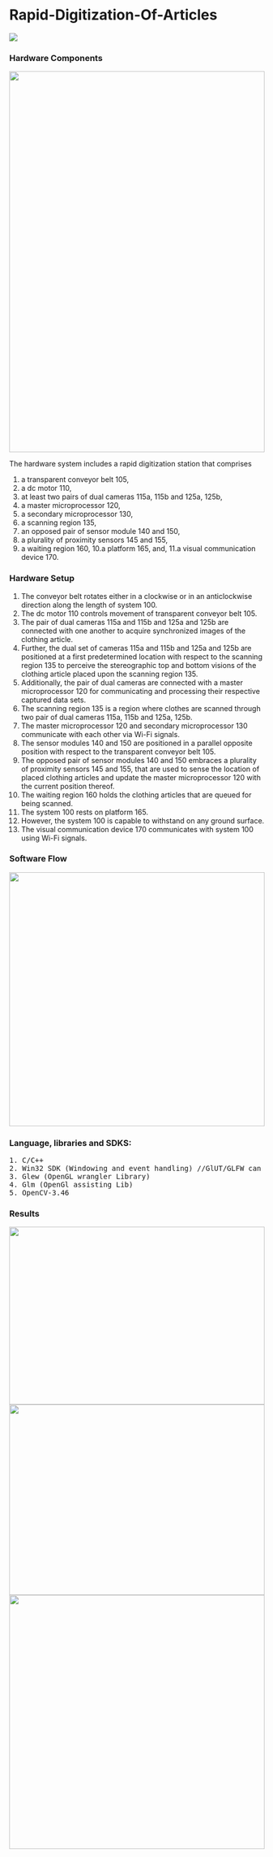 # Rapid-Digitization-Of-Articles

![](gif.gif)

### Hardware Components

<img src="https://github.com/purvakulkarni15/Rapid-Digitization-Of-Articles/blob/main/HardwareSetup.png" width="100%" height="750">

The hardware system includes a rapid digitization station that comprises 
1. a transparent conveyor belt 105, 
2. a dc motor 110, 
3. at least two pairs of dual cameras 115a, 115b and 125a, 125b, 
4. a master microprocessor 120, 
5. a secondary microprocessor 130, 
6. a scanning region 135, 
7. an opposed pair of sensor module 140 and 150, 
8. a plurality of proximity sensors 145 and 155, 
9. a waiting region 160, 
10.a platform 165, and,
11.a visual communication device 170.

### Hardware Setup
1. The conveyor belt rotates either in a clockwise or in an anticlockwise direction along the length of system 100. 
2. The dc motor 110 controls movement of transparent conveyor belt 105. 
3. The pair of dual cameras 115a and 115b and  125a and 125b are connected with one another to acquire synchronized images of the clothing article. 
4. Further, the dual set of cameras 115a and 115b and 125a and 125b are positioned at a first predetermined location with respect to the scanning region 135 to perceive the   stereographic top and bottom visions of the clothing article placed upon the scanning region 135. 
5. Additionally, the pair of dual cameras are connected with a master microprocessor 120 for communicating and processing their respective captured data sets. 
6. The scanning region 135 is a region where clothes are scanned through two pair of dual cameras 115a, 115b and 125a, 125b. 
7. The master microprocessor 120 and secondary microprocessor 130 communicate with each other via Wi-Fi signals. 
8. The sensor modules 140 and 150 are positioned in a parallel opposite position with respect to the transparent conveyor belt 105. 
9. The opposed pair of sensor modules 140 and 150 embraces a plurality of proximity sensors 145 and 155, that are used to sense the location of placed clothing articles and update the master microprocessor 120 with the current position thereof. 
10. The waiting region 160 holds the clothing articles that are queued for being scanned. 
11. The system 100 rests on platform 165. 
12. However, the system 100 is capable to withstand on any ground surface. 
13. The visual communication device 170 communicates with system 100 using Wi-Fi signals.

### Software Flow

<img src="https://github.com/purvakulkarni15/Rapid-Digitization-Of-Articles/blob/main/Result/SoftwareAlgorithm.PNG" width="100%" height="500">
</pre>

### Language, libraries and SDKS:

<pre>
1. C/C++
2. Win32 SDK (Windowing and event handling) //GlUT/GLFW can be used instead
3. Glew (OpenGL wrangler Library)
4. Glm (OpenGl assisting Lib)
5. OpenCV-3.46
</pre>


### Results
<img src="https://github.com/purvakulkarni15/Rapid-Digitization-Of-Articles/blob/main/Result/Result-1.PNG" width="100%" height="350">
<img src="https://github.com/purvakulkarni15/Rapid-Digitization-Of-Articles/blob/main/Result/Result-2.PNG" width="100%" height="375">
<img src="https://github.com/purvakulkarni15/Rapid-Digitization-Of-Articles/blob/main/Result/Result-3.PNG" width="100%" height="500">
